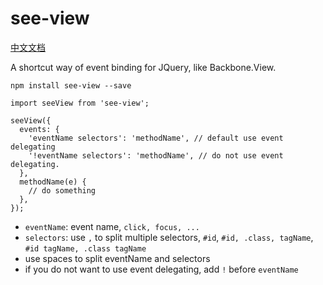 # see-view

[中文文档](./README.md)

A shortcut way of event binding for JQuery, like Backbone.View.

```
npm install see-view --save
```

```
import seeView from 'see-view';

seeView({
  events: {
    'eventName selectors': 'methodName', // default use event delegating
    '!eventName selectors': 'methodName', // do not use event delegating.
  },
  methodName(e) {
    // do something
  },
});
```

- `eventName`: event name, `click, focus, ...`
- `selectors`: use `,` to split multiple selectors, `#id`, `#id, .class, tagName`, `#id tagName, .class tagName`
- use spaces to split eventName and selectors
- if you do not want to use event delegating, add `!` before `eventName`
